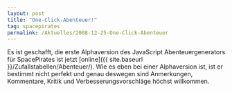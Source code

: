 ```yaml
---
layout: post
title: "One-Click-Abenteuer!"
tag: spacepirates
permalink: /Aktuelles/2008-12-25-One-Click-Abenteuer
---
```


Es ist geschafft, die erste Alphaversion des JavaScript Abenteuergenerators für SpacePirates ist jetzt [online]({{ site.baseurl }}/Zufallstabellen/Abenteuer/). Wie es eben bei einer Alphaversion ist, ist er bestimmt nicht perfekt und genau deswegen sind Anmerkungen, Kommentare, Kritik und Verbesserungsvorschläge höchst willkommen.
